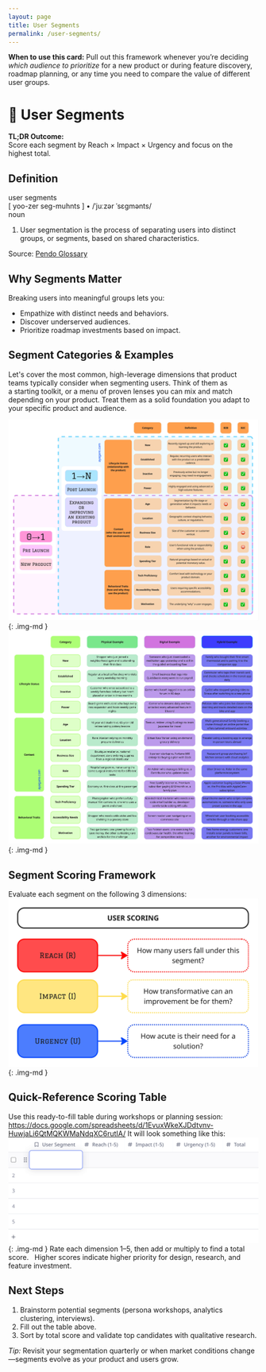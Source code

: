 ```yaml
---
layout: page
title: User Segments
permalink: /user-segments/
---
```


<!-- Section Heading 
<div class="approach-heading">
  <p><strong>My Approach to Product</strong></p>
  <p>🧩 User Segments</p>
</div>
-->

<div class="card-usage">
  <strong>When to use this card:</strong>
  Pull out this framework whenever you’re deciding <em>which audience to prioritize</em> for a new product or during feature discovery, roadmap planning, or any time you need to compare the value of different user groups.
</div>


# 🧩 User Segments

**TL;DR Outcome:**  
Score each segment by Reach × Impact × Urgency and focus on the highest total. 

## Definition
<div class="definition-card">
  <div class="def-headword">user segments</div>
  <div class="def-pronunciations">
    <span class="def-phonetic">[ yoo-zer seg-muhnts ]</span>
    <span class="def-divider">•</span>
    <span class="def-ipa">/ˈjuːzər ˈsɛɡmənts/</span>
  </div>
  <div class="def-pos">noun</div>
  <ol class="def-senses">
    <li>User segmentation is the process of separating users into distinct groups, or segments, based on shared characteristics.</li>
  </ol>
  <div class="def-source">
    Source: <a href="https://www.pendo.io/glossary/user-segmentation/" target="_blank" rel="noopener">Pendo Glossary</a>
  </div>
</div>

## Why Segments Matter 
Breaking users into meaningful groups lets you: 
* Empathize with distinct needs and behaviors. 
* Discover underserved audiences. 
* Prioritize roadmap investments based on impact.

## Segment Categories & Examples
Let's cover the most common, high-leverage dimensions that product teams typically consider when segmenting users. Think of them as a starting toolkit, or a menu of proven lenses you can mix and match depending on your product. Treat them as a solid foundation you adapt to your specific product and audience.

![Segment Definitions](/assets/images/segment-definitions.jpg){: .img-md }
![Segment Examples](/assets/images/segment-examples.jpg){: .img-md }

## Segment Scoring Framework 
Evaluate each segment on the following 3 dimensions:
![Segment Scoring](/assets/images/segment-scoring.jpg){: .img-md }

## Quick-Reference Scoring Table 
Use this ready-to-fill table during workshops or planning session:
https://docs.google.com/spreadsheets/d/1EvuxWkeXJDdtvnv-HuwjaLi6QtMQKWMaNdqXC6rutIA/
It will look something like this:
![Segment Table](/assets/images/segment-table.png){: .img-md }
Rate each dimension 1–5, then add or multiply to find a total score.   
Higher scores indicate higher priority for design, research, and feature investment.

## Next Steps 
1. Brainstorm potential segments (persona workshops, analytics clustering, interviews).   
2. Fill out the table above.   
3. Sort by total score and validate top candidates with qualitative research.

*Tip:* Revisit your segmentation quarterly or when market conditions change—segments evolve as your product and users grow.


<!--
For more details, let's cover "User Segments" and how they weave into product design!
First off, let's make sure we quickly define the playing field:

-->
 
